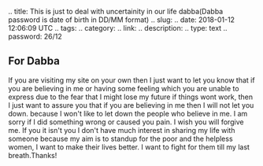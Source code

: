 
.. title: This is just to deal with uncertainity in our life dabba(Dabba password is date of birth in DD/MM format)
.. slug: 
.. date: 2018-01-12 12:06:09 UTC
.. tags: 
.. category: 
.. link: 
.. description: 
.. type: text
.. password: 26/12

## For Dabba 

If you are visiting my site on your own then I just want to let you know that if you are believing in me or having some feeling which you are unable to express due to the fear that I might lose my future if things wont work, then I just want to assure you that if you are believing in me then I will not let you down. because I won't like to let down the people who believe in me. I am sorry if I did something wrong or caused you pain. I wish you will forgive me. If you it isn't you I don't have much interest in sharing my life with someone because my aim is to standup for the poor and the helpless women, I want to make their lives better. I want to fight for them till my last breath.Thanks! 



